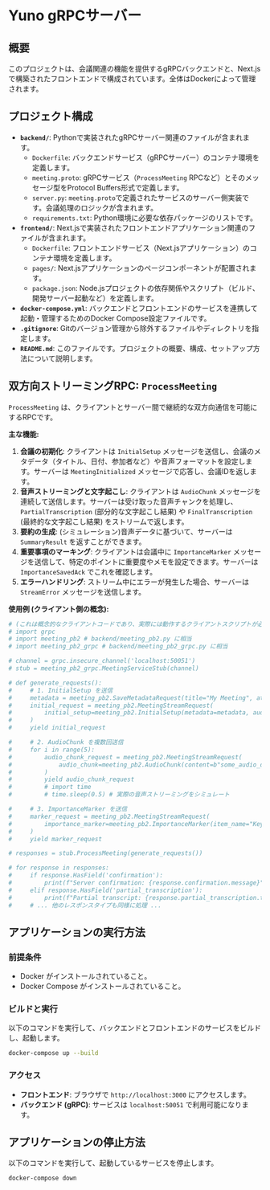 # Yuno gRPCサーバー

## 概要

このプロジェクトは、会議関連の機能を提供するgRPCバックエンドと、Next.jsで構築されたフロントエンドで構成されています。全体はDockerによって管理されます。

## プロジェクト構成

*   **`backend/`**: Pythonで実装されたgRPCサーバー関連のファイルが含まれます。
    *   `Dockerfile`: バックエンドサービス（gRPCサーバー）のコンテナ環境を定義します。
    *   `meeting.proto`: gRPCサービス（`ProcessMeeting` RPCなど）とそのメッセージ型をProtocol Buffers形式で定義します。
    *   `server.py`: `meeting.proto`で定義されたサービスのサーバー側実装です。会議処理のロジックが含まれます。
    *   `requirements.txt`: Python環境に必要な依存パッケージのリストです。
*   **`frontend/`**: Next.jsで実装されたフロントエンドアプリケーション関連のファイルが含まれます。
    *   `Dockerfile`: フロントエンドサービス（Next.jsアプリケーション）のコンテナ環境を定義します。
    *   `pages/`: Next.jsアプリケーションのページコンポーネントが配置されます。
    *   `package.json`: Node.jsプロジェクトの依存関係やスクリプト（ビルド、開発サーバー起動など）を定義します。
*   **`docker-compose.yml`**: バックエンドとフロントエンドのサービスを連携して起動・管理するためのDocker Compose設定ファイルです。
*   **`.gitignore`**: Gitのバージョン管理から除外するファイルやディレクトリを指定します。
*   **`README.md`**: このファイルです。プロジェクトの概要、構成、セットアップ方法について説明します。

## 双方向ストリーミングRPC: `ProcessMeeting`

`ProcessMeeting` は、クライアントとサーバー間で継続的な双方向通信を可能にするRPCです。

**主な機能:**

1.  **会議の初期化**: クライアントは `InitialSetup` メッセージを送信し、会議のメタデータ（タイトル、日付、参加者など）や音声フォーマットを設定します。サーバーは `MeetingInitialized` メッセージで応答し、会議IDを返します。
2.  **音声ストリーミングと文字起こし**: クライアントは `AudioChunk` メッセージを連続して送信します。サーバーは受け取った音声チャンクを処理し、`PartialTranscription` (部分的な文字起こし結果) や `FinalTranscription` (最終的な文字起こし結果) をストリームで返します。
3.  **要約の生成**: (シミュレーション)音声データに基づいて、サーバーは `SummaryResult` を返すことができます。
4.  **重要事項のマーキング**: クライアントは会議中に `ImportanceMarker` メッセージを送信して、特定のポイントに重要度やメモを設定できます。サーバーは `ImportanceSavedAck` でこれを確認します。
5.  **エラーハンドリング**: ストリーム中にエラーが発生した場合、サーバーは `StreamError` メッセージを送信します。

**使用例 (クライアント側の概念):**

```python
# (これは概念的なクライアントコードであり、実際には動作するクライアントスクリプトが必要です)
# import grpc
# import meeting_pb2 # backend/meeting_pb2.py に相当
# import meeting_pb2_grpc # backend/meeting_pb2_grpc.py に相当

# channel = grpc.insecure_channel('localhost:50051')
# stub = meeting_pb2_grpc.MeetingServiceStub(channel)

# def generate_requests():
#     # 1. InitialSetup を送信
#     metadata = meeting_pb2.SaveMetadataRequest(title="My Meeting", attendees=["UserA"])
#     initial_request = meeting_pb2.MeetingStreamRequest(
#         initial_setup=meeting_pb2.InitialSetup(metadata=metadata, audio_format="wav")
#     )
#     yield initial_request

#     # 2. AudioChunk を複数回送信
#     for i in range(5):
#         audio_chunk_request = meeting_pb2.MeetingStreamRequest(
#             audio_chunk=meeting_pb2.AudioChunk(content=b"some_audio_data_chunk_{i}", sequence_number=i)
#         )
#         yield audio_chunk_request
#         # import time
#         # time.sleep(0.5) # 実際の音声ストリーミングをシミュレート

#     # 3. ImportanceMarker を送信
#     marker_request = meeting_pb2.MeetingStreamRequest(
#         importance_marker=meeting_pb2.ImportanceMarker(item_name="Key Decision", importance_score=5, details="Agreed on X.")
#     )
#     yield marker_request

# responses = stub.ProcessMeeting(generate_requests())

# for response in responses:
#     if response.HasField('confirmation'):
#         print(f"Server confirmation: {response.confirmation.message}")
#     elif response.HasField('partial_transcription'):
#         print(f"Partial transcript: {response.partial_transcription.transcript_segment}")
#     # ... 他のレスポンスタイプも同様に処理 ...
```

## アプリケーションの実行方法

### 前提条件

*   Docker がインストールされていること。
*   Docker Compose がインストールされていること。

### ビルドと実行

以下のコマンドを実行して、バックエンドとフロントエンドのサービスをビルドし、起動します。

```bash
docker-compose up --build
```

### アクセス

*   **フロントエンド**: ブラウザで `http://localhost:3000` にアクセスします。
*   **バックエンド (gRPC)**: サービスは `localhost:50051` で利用可能になります。

## アプリケーションの停止方法

以下のコマンドを実行して、起動しているサービスを停止します。

```bash
docker-compose down
```
